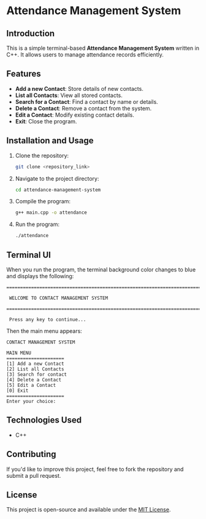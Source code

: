 # Attendance Management System

## Introduction
This is a simple terminal-based **Attendance Management System** written in C++. It allows users to manage attendance records efficiently.

## Features
- **Add a new Contact**: Store details of new contacts.
- **List all Contacts**: View all stored contacts.
- **Search for a Contact**: Find a contact by name or details.
- **Delete a Contact**: Remove a contact from the system.
- **Edit a Contact**: Modify existing contact details.
- **Exit**: Close the program.

## Installation and Usage
1. Clone the repository:
   ```sh
   git clone <repository_link>
   ```
2. Navigate to the project directory:
   ```sh
   cd attendance-management-system
   ```
3. Compile the program:
   ```sh
   g++ main.cpp -o attendance
   ```
4. Run the program:
   ```sh
   ./attendance
   ```

## Terminal UI
When you run the program, the terminal background color changes to blue and displays the following:

```
==========================================================================

 WELCOME TO CONTACT MANAGEMENT SYSTEM

==========================================================================

 Press any key to continue...
```

Then the main menu appears:
```
CONTACT MANAGEMENT SYSTEM

MAIN MENU
=====================
[1] Add a new Contact
[2] List all Contacts
[3] Search for contact
[4] Delete a Contact
[5] Edit a Contact
[0] Exit
=====================
Enter your choice:
```

## Technologies Used
- C++

## Contributing
If you'd like to improve this project, feel free to fork the repository and submit a pull request.

## License
This project is open-source and available under the [MIT License](LICENSE).
